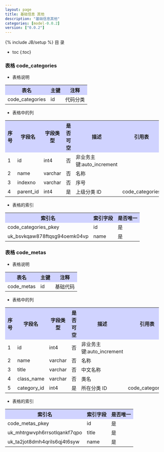 ```yaml
---
layout: page
title: 基础信息 其他
description: "基础信息其他"
categories: [model-0.0.2]
version: ["0.0.2"]
---
```

{% include JB/setup %}
 目  录

* toc
{:toc}



### 表格 code_categories

  * 表格说明

<table class="table table-bordered table-striped table-condensed">
<tr><th style="background-color:#D0D3FF">表名</th><th style="background-color:#D0D3FF">主键</th><th style="background-color:#D0D3FF">注释</th>  </tr>
<tr><td>code_categories</td><td>id</td><td>代码分类</td>  </tr>
</table>

  * 表格中的列

<table class="table table-bordered table-striped table-condensed">
<tr><th style="background-color:#D0D3FF">序号</th><th style="background-color:#D0D3FF">字段名</th><th style="background-color:#D0D3FF">字段类型</th><th style="background-color:#D0D3FF">是否可空</th><th style="background-color:#D0D3FF">描述</th><th style="background-color:#D0D3FF">引用表</th>  </tr>
<tr><td>1</td><td>id</td><td>int4</td><td>否</td><td>非业务主键:auto_increment</td><td></td>  </tr>
<tr><td>2</td><td>name</td><td>varchar</td><td>否</td><td>名称</td><td></td>  </tr>
<tr><td>3</td><td>indexno</td><td>varchar</td><td>否</td><td>序号</td><td></td>  </tr>
<tr><td>4</td><td>parent_id</td><td>int4</td><td>是</td><td>上级分类 ID</td><td>code_categories</td>  </tr>
</table>

 
  * 表格的索引

<table class="table table-bordered table-striped table-condensed">
  <tr>
<th style="background-color:#D0D3FF">索引名</th><th style="background-color:#D0D3FF">索引字段</th><th style="background-color:#D0D3FF">是否唯一</th>  </tr>
<tr><td>code_categories_pkey</td><td>id&nbsp;</td><td>是</td>  </tr>
<tr><td>uk_bsvkqaw878ftqsg94oemk04vp</td><td>name&nbsp;</td><td>是</td>  </tr>
</table>

### 表格 code_metas

  * 表格说明

<table class="table table-bordered table-striped table-condensed">
<tr><th style="background-color:#D0D3FF">表名</th><th style="background-color:#D0D3FF">主键</th><th style="background-color:#D0D3FF">注释</th>  </tr>
<tr><td>code_metas</td><td>id</td><td>基础代码</td>  </tr>
</table>

  * 表格中的列

<table class="table table-bordered table-striped table-condensed">
<tr><th style="background-color:#D0D3FF">序号</th><th style="background-color:#D0D3FF">字段名</th><th style="background-color:#D0D3FF">字段类型</th><th style="background-color:#D0D3FF">是否可空</th><th style="background-color:#D0D3FF">描述</th><th style="background-color:#D0D3FF">引用表</th>  </tr>
<tr><td>1</td><td>id</td><td>int4</td><td>否</td><td>非业务主键:auto_increment</td><td></td>  </tr>
<tr><td>2</td><td>name</td><td>varchar</td><td>否</td><td>名称</td><td></td>  </tr>
<tr><td>3</td><td>title</td><td>varchar</td><td>否</td><td>中文名称</td><td></td>  </tr>
<tr><td>4</td><td>class_name</td><td>varchar</td><td>否</td><td>类名</td><td></td>  </tr>
<tr><td>5</td><td>category_id</td><td>int4</td><td>是</td><td>所在分类 ID</td><td>code_categories</td>  </tr>
</table>

 
  * 表格的索引

<table class="table table-bordered table-striped table-condensed">
  <tr>
<th style="background-color:#D0D3FF">索引名</th><th style="background-color:#D0D3FF">索引字段</th><th style="background-color:#D0D3FF">是否唯一</th>  </tr>
<tr><td>code_metas_pkey</td><td>id&nbsp;</td><td>是</td>  </tr>
<tr><td>uk_mhtrgwvph6rrsotlqankf7qpo</td><td>title&nbsp;</td><td>是</td>  </tr>
<tr><td>uk_ta2jot8dmh4qrils6qj4t6syw</td><td>name&nbsp;</td><td>是</td>  </tr>
</table>
